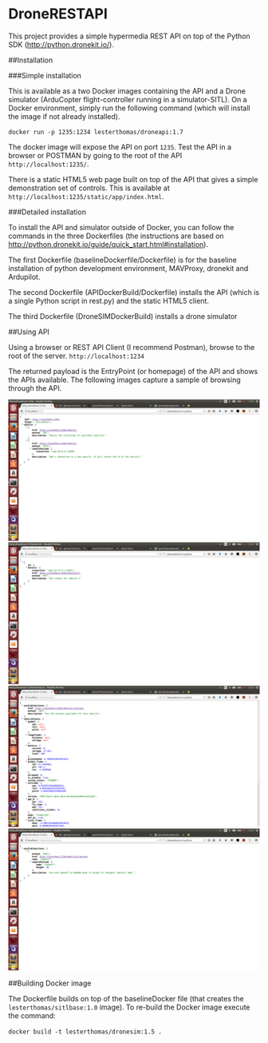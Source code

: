 # DroneRESTAPI

This project provides a simple hypermedia REST API on top of the Python SDK (http://python.dronekit.io/).

##Installation

###Simple installation

This is available as a two Docker images containing the API and a Drone simulator (ArduCopter flight-controller running in a simulator-SITL). On a Docker environment, simply run the following command (which will install the image if not already installed).

```
docker run -p 1235:1234 lesterthomas/droneapi:1.7
```

The docker image will expose the API on port `1235`. Test the API in a browser or POSTMAN by going to the root of the API `http://localhost:1235/`.

There is a static HTML5 web page built on top of the API that gives a simple demonstration set of controls. This is available at `http://localhost:1235/static/app/index.html`.


###Detailed installation

To install the API and simulator outside of Docker, you can follow the commands in the three Dockerfiles (the instructions are based on  http://python.dronekit.io/guide/quick_start.html#installation). 

The first Dockerfile (baselineDockerfile/Dockerfile) is for the baseline installation of python development environment, MAVProxy, dronekit and Ardupilot. 

The second Dockerfile (APIDockerBuild/Dockerfile) installs the API (which is a single Python script in rest.py) and the static HTML5 client.

The third Dockerfile (DroneSIMDockerBuild) installs a drone simulator


##Using API

Using a browser or REST API Client (I recommend Postman), browse to the root of the server. `http://localhost:1234`

The returned payload is the EntryPoint (or homepage) of the API and shows the APIs available. The following images capture a sample of browsing through the API.

![EntryPoint](Images/EntryPoint.png)
![Vehicle Collection](Images/VehicleCollection.png)
![Vehicle Details](Images/Vehicle1.png)
![Vehicle Actions](Images/Vehicle1Actions.png)



##Building Docker image

The Dockerfile builds on top of the baselineDocker file (that creates the `lesterthomas/sitlbase:1.0` image). To re-build the Docker image execute the command:

```docker build -t lesterthomas/dronesim:1.5 .```


